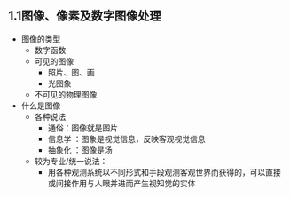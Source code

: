 ## 1.1图像、像素及数字图像处理 
- 图像的类型
	-  数字函数
	- 可见的图像
		- 照片、图、画
		- 光图象
	- 不可见的物理图像
- 什么是图像
	- 各种说法
		- 通俗：图像就是图片
		- 信息学 ：图象是视觉信息，反映客观视觉信息
		- 抽象化 ：图像是场
	- 较为专业/统一说法：
		- 用各种观测系统以不同形式和手段观测客观世界而获得的，可以直接或间接作用与人眼并进而产生视知觉的实体

 